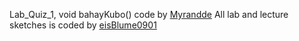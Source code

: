 Lab_Quiz_1, void bahayKubo() code by <a href="https://github.com/Myrandde">Myrandde</a>
All lab and lecture sketches is coded by <a href="https://github.com/eisBlume0901">eisBlume0901</a>
